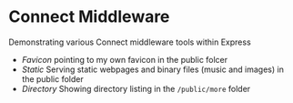 Connect Middleware
==================

Demonstrating various Connect middleware tools within Express

* _Favicon_ pointing to my own favicon in the public folcer
* _Static_ Serving static webpages and binary files (music and images) in the public folder
* _Directory_ Showing directory listing in the `/public/more` folder